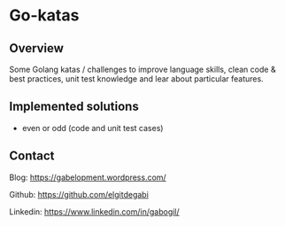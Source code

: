 # Go-katas
## Overview
Some Golang katas / challenges to improve language skills, clean code & best practices, unit test knowledge and lear about particular features.
## Implemented solutions
* even or odd (code and unit test cases)
## Contact
Blog: https://gabelopment.wordpress.com/

Github: https://github.com/elgitdegabi

Linkedin: https://www.linkedin.com/in/gabogil/
